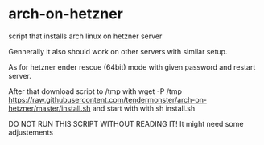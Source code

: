 # arch-on-hetzner
script that installs arch linux on hetzner server

Gennerally it also should work on other servers with similar setup.

As for hetzner ender rescue (64bit) mode with given password and restart server. 

After that download script to /tmp with wget -P /tmp https://raw.githubusercontent.com/tendermonster/arch-on-hetzner/master/install.sh
and start with with sh install.sh

DO NOT RUN THIS SCRIPT WITHOUT READING IT! It might need some adjustements 
